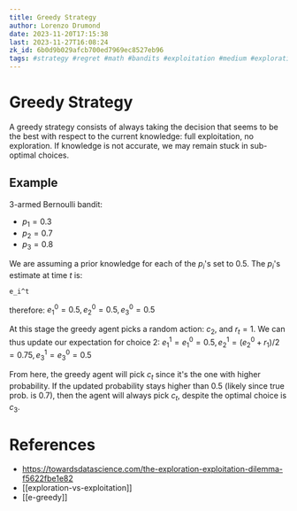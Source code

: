 ```yaml
---
title: Greedy Strategy
author: Lorenzo Drumond
date: 2023-11-20T17:15:38
last: 2023-11-27T16:08:24
zk_id: 6b0d9b029afcb700ed7969ec8527eb96
tags: #strategy #regret #math #bandits #exploitation #medium #exploration #greedy #statistics #tradeoff #multi_armed
---
```



# Greedy Strategy
A greedy strategy consists of always taking the decision that seems to be the best with respect to the current knowledge: full exploitation, no exploration. If knowledge is not accurate, we may remain stuck in sub-optimal choices.

## Example
3-armed Bernoulli bandit:
- $p_1 = 0.3$
- $p_2 = 0.7$
- $p_3 = 0.8$

We are assuming a prior knowledge for each of the $p_i$'s set to 0.5. The $p_i$'s estimate at time $t$ is:
```latex
e_i^t
```

therefore: $e_1^0 = 0.5, e_2^0 = 0.5, e_3^0 = 0.5$

At this stage the greedy agent picks a random action: $c_2$, and $r_t = 1$. We can thus update our expectation for choice 2:
$e_1^1 = e_1^0 = 0.5, e_2^1 = (e_2^0 + r_1)/2 = 0.75, e_3^1 = e_3^0 = 0.5$

From here, the greedy agent will pick $c_t$ since it's the one with higher probability. If the updated probability stays higher than 0.5 (likely since true prob. is 0.7), then the agent will always pick $c_t$, despite the optimal choice is $c_3$.

# References
- https://towardsdatascience.com/the-exploration-exploitation-dilemma-f5622fbe1e82
- [[exploration-vs-exploitation]]
- [[e-greedy]]
